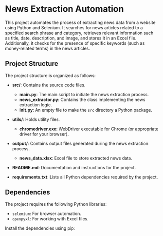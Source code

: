 # News Extraction Automation

This project automates the process of extracting news data from a website using Python and Selenium. It searches for news articles related to a specified search phrase and category, retrieves relevant information such as title, date, description, and image, and stores it in an Excel file. Additionally, it checks for the presence of specific keywords (such as money-related terms) in the news articles.

## Project Structure

The project structure is organized as follows:

- **src/**: Contains the source code files.
  - **main.py**: The main script to initiate the news extraction process.
  - **news_extractor.py**: Contains the class implementing the news extraction logic.
  - **__init__.py**: An empty file to make the `src` directory a Python package.

- **utils/**: Holds utility files.
  - **chromedriver.exe**: WebDriver executable for Chrome (or appropriate driver for your browser).

- **output/**: Contains output files generated during the news extraction process.
  - **news_data.xlsx**: Excel file to store extracted news data.

- **README.md**: Documentation and instructions for the project.

- **requirements.txt**: Lists all Python dependencies required by the project.

## Dependencies

The project requires the following Python libraries:
- `selenium`: For browser automation.
- `openpyxl`: For working with Excel files.

Install the dependencies using pip:


